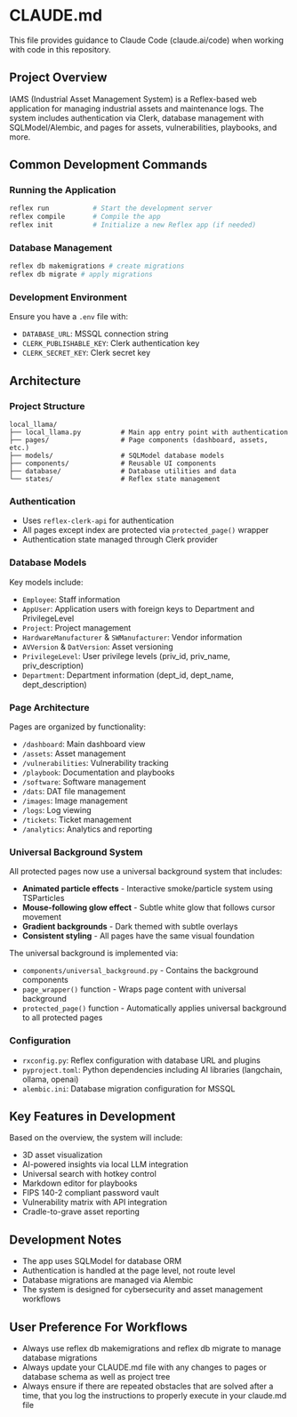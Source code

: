 # CLAUDE.md

This file provides guidance to Claude Code (claude.ai/code) when working with code in this repository.

## Project Overview

IAMS (Industrial Asset Management System) is a Reflex-based web application for managing industrial assets and maintenance logs. The system includes authentication via Clerk, database management with SQLModel/Alembic, and pages for assets, vulnerabilities, playbooks, and more.

## Common Development Commands

### Running the Application
```bash
reflex run           # Start the development server
reflex compile       # Compile the app
reflex init          # Initialize a new Reflex app (if needed)
```

### Database Management
```bash
reflex db makemigrations # create migrations
reflex db migrate # apply migrations
```

### Development Environment
Ensure you have a `.env` file with:
- `DATABASE_URL`: MSSQL connection string
- `CLERK_PUBLISHABLE_KEY`: Clerk authentication key
- `CLERK_SECRET_KEY`: Clerk secret key

## Architecture

### Project Structure
```
local_llama/
├── local_llama.py          # Main app entry point with authentication
├── pages/                  # Page components (dashboard, assets, etc.)
├── models/                 # SQLModel database models
├── components/             # Reusable UI components
├── database/               # Database utilities and data
└── states/                 # Reflex state management
```

### Authentication
- Uses `reflex-clerk-api` for authentication
- All pages except index are protected via `protected_page()` wrapper
- Authentication state managed through Clerk provider

### Database Models
Key models include:
- `Employee`: Staff information
- `AppUser`: Application users with foreign keys to Department and PrivilegeLevel
- `Project`: Project management
- `HardwareManufacturer` & `SWManufacturer`: Vendor information
- `AVVersion` & `DatVersion`: Asset versioning
- `PrivilegeLevel`: User privilege levels (priv_id, priv_name, priv_description)
- `Department`: Department information (dept_id, dept_name, dept_description)

### Page Architecture
Pages are organized by functionality:
- `/dashboard`: Main dashboard view
- `/assets`: Asset management
- `/vulnerabilities`: Vulnerability tracking
- `/playbook`: Documentation and playbooks
- `/software`: Software management
- `/dats`: DAT file management
- `/images`: Image management
- `/logs`: Log viewing
- `/tickets`: Ticket management
- `/analytics`: Analytics and reporting

### Universal Background System
All protected pages now use a universal background system that includes:
- **Animated particle effects** - Interactive smoke/particle system using TSParticles
- **Mouse-following glow effect** - Subtle white glow that follows cursor movement
- **Gradient backgrounds** - Dark themed with subtle overlays
- **Consistent styling** - All pages have the same visual foundation

The universal background is implemented via:
- `components/universal_background.py` - Contains the background components
- `page_wrapper()` function - Wraps page content with universal background
- `protected_page()` function - Automatically applies universal background to all protected pages

### Configuration
- `rxconfig.py`: Reflex configuration with database URL and plugins
- `pyproject.toml`: Python dependencies including AI libraries (langchain, ollama, openai)
- `alembic.ini`: Database migration configuration for MSSQL

## Key Features in Development
Based on the overview, the system will include:
- 3D asset visualization
- AI-powered insights via local LLM integration
- Universal search with hotkey control
- Markdown editor for playbooks
- FIPS 140-2 compliant password vault
- Vulnerability matrix with API integration
- Cradle-to-grave asset reporting

## Development Notes
- The app uses SQLModel for database ORM
- Authentication is handled at the page level, not route level
- Database migrations are managed via Alembic
- The system is designed for cybersecurity and asset management workflows

## User Preference For Workflows 
- Always use reflex db makemigrations and reflex db migrate to manage database migrations
- Always update your CLAUDE.md file with any changes to pages or database schema as well as project tree 
- Always ensure if there are repeated obstacles that are solved after a time, that you log the instructions to properly execute in your claude.md file
